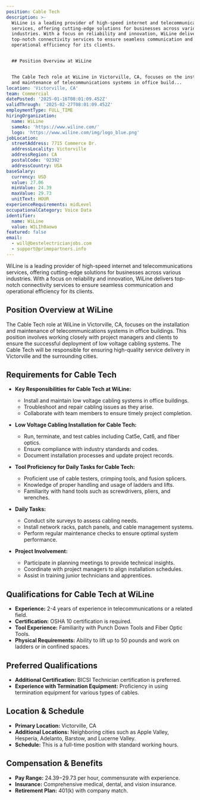 ```yaml
---
position: Cable Tech
description: >-
  WiLine is a leading provider of high-speed internet and telecommunications
  services, offering cutting-edge solutions for businesses across various
  industries. With a focus on reliability and innovation, WiLine delivers
  top-notch connectivity services to ensure seamless communication and
  operational efficiency for its clients.


  ## Position Overview at WiLine


  The Cable Tech role at WiLine in Victorville, CA, focuses on the installation
  and maintenance of telecommunications systems in office build...
location: 'Victorville, CA'
team: Commercial
datePosted: '2025-01-16T08:01:09.452Z'
validThrough: '2025-02-27T08:01:09.452Z'
employmentType: FULL_TIME
hiringOrganization:
  name: WiLine
  sameAs: 'https://www.wiline.com/'
  logo: 'https://www.wiline.com/img/logo_blue.png'
jobLocation:
  streetAddress: 7715 Commerce Dr.
  addressLocality: Victorville
  addressRegion: CA
  postalCode: '92392'
  addressCountry: USA
baseSalary:
  currency: USD
  value: 27.06
  minValue: 24.39
  maxValue: 29.73
  unitText: HOUR
experienceRequirements: midLevel
occupationalCategory: Voice Data
identifier:
  name: WiLine
  value: WILIh0aowo
featured: false
email:
  - will@bestelectricianjobs.com
  - support@primepartners.info
---
```




WiLine is a leading provider of high-speed internet and telecommunications services, offering cutting-edge solutions for businesses across various industries. With a focus on reliability and innovation, WiLine delivers top-notch connectivity services to ensure seamless communication and operational efficiency for its clients.

## Position Overview at WiLine

The Cable Tech role at WiLine in Victorville, CA, focuses on the installation and maintenance of telecommunications systems in office buildings. This position involves working closely with project managers and clients to ensure the successful deployment of low voltage cabling systems. The Cable Tech will be responsible for ensuring high-quality service delivery in Victorville and the surrounding cities.

## Requirements for Cable Tech

- **Key Responsibilities for Cable Tech at WiLine:**
  - Install and maintain low voltage cabling systems in office buildings.
  - Troubleshoot and repair cabling issues as they arise.
  - Collaborate with team members to ensure timely project completion.
  
- **Low Voltage Cabling Installation for Cable Tech:**
  - Run, terminate, and test cables including Cat5e, Cat6, and fiber optics.
  - Ensure compliance with industry standards and codes.
  - Document installation processes and update project records.

- **Tool Proficiency for Daily Tasks for Cable Tech:**
  - Proficient use of cable testers, crimping tools, and fusion splicers.
  - Knowledge of proper handling and usage of ladders and lifts.
  - Familiarity with hand tools such as screwdrivers, pliers, and wrenches.

- **Daily Tasks:**
  - Conduct site surveys to assess cabling needs.
  - Install network racks, patch panels, and cable management systems.
  - Perform regular maintenance checks to ensure optimal system performance.

- **Project Involvement:**
  - Participate in planning meetings to provide technical insights.
  - Coordinate with project managers to align installation schedules.
  - Assist in training junior technicians and apprentices.

## Qualifications for Cable Tech at WiLine

- **Experience:** 2-4 years of experience in telecommunications or a related field.
- **Certification:** OSHA 10 certification is required.
- **Tool Experience:** Familiarity with Punch Down Tools and Fiber Optic Tools.
- **Physical Requirements:** Ability to lift up to 50 pounds and work on ladders or in confined spaces.

## Preferred Qualifications

- **Additional Certification:** BICSI Technician certification is preferred.
- **Experience with Termination Equipment:** Proficiency in using termination equipment for various types of cables.

## Location & Schedule

- **Primary Location:** Victorville, CA
- **Additional Locations:** Neighboring cities such as Apple Valley, Hesperia, Adelanto, Barstow, and Lucerne Valley.
- **Schedule:** This is a full-time position with standard working hours.

## Compensation & Benefits

- **Pay Range:** $24.39-$29.73 per hour, commensurate with experience.
- **Insurance:** Comprehensive medical, dental, and vision insurance.
- **Retirement Plan:** 401(k) with company match.

